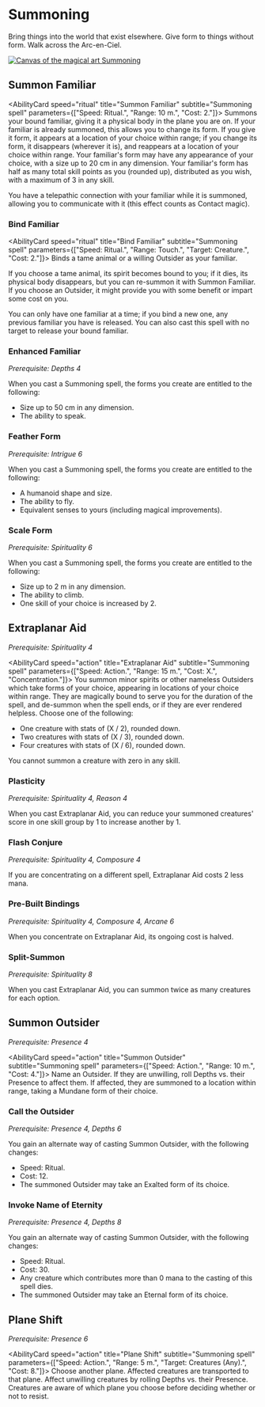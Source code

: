 # Summoning

Bring things into the world that exist elsewhere. Give form to things without form. Walk across the Arc-en-Ciel.

[![Canvas of the magical art Summoning](@site/static/canvas/Arts/Summoning.png)](@site/static/canvas/Arts/Summoning.png)

## Summon Familiar

<AbilityCard
speed="ritual"
title="Summon Familiar"
subtitle="Summoning spell"
parameters={["Speed: Ritual.", "Range: 10 m.", "Cost: 2."]}>
Summons your bound familiar, giving it a physical body in the plane you are on. If your familiar is already summoned, this allows you to change its form. If you give it form, it appears at a location of your choice within range; if you change its form, it disappears (wherever it is), and reappears at a location of your choice within range.
Your familiar's form may have any appearance of your choice, with a size up to 20 cm in any dimension.
Your familiar's form has half as many total skill points as you (rounded up), distributed as you wish, with a maximum of 3 in any skill.

You have a telepathic connection with your familiar while it is summoned, allowing you to communicate with it (this effect counts as Contact magic).
</AbilityCard>

### Bind Familiar

<AbilityCard
speed="ritual"
title="Bind Familiar"
subtitle="Summoning spell"
parameters={["Speed: Ritual.", "Range: Touch.", "Target: Creature.", "Cost: 2."]}>
Binds a tame animal or a willing Outsider as your familiar.

If you choose a tame animal, its spirit becomes bound to you; if it dies, its physical body disappears, but you can re-summon it with Summon Familiar.
If you choose an Outsider, it might provide you with some benefit or impart some cost on you.

You can only have one familiar at a time; if you bind a new one, any previous familiar you have is released. You can also cast this spell with no target to release your bound familiar.
</AbilityCard>

### Enhanced Familiar

_Prerequisite: Depths 4_

<AbilityCard
speed="enhancement"
title="Enhanced Familiar"
subtitle="Spell enhancement">
When you cast a Summoning spell, the forms you create are entitled to the following:

- Size up to 50 cm in any dimension.
- The ability to speak.

</AbilityCard>

### Feather Form

_Prerequisite: Intrigue 6_

<AbilityCard
speed="enhancement"
title="Feather Form"
subtitle="Spell enhancement">
When you cast a Summoning spell, the forms you create are entitled to the following:

- A humanoid shape and size.
- The ability to fly.
- Equivalent senses to yours (including magical improvements).

</AbilityCard>

### Scale Form

_Prerequisite: Spirituality 6_

<AbilityCard
speed="enhancement"
title="Scale Form"
subtitle="Spell enhancement">
When you cast a Summoning spell, the forms you create are entitled to the following:

- Size up to 2 m in any dimension.
- The ability to climb.
- One skill of your choice is increased by 2.

</AbilityCard>

## Extraplanar Aid

_Prerequisite: Spirituality 4_

<AbilityCard
speed="action"
title="Extraplanar Aid"
subtitle="Summoning spell"
parameters={["Speed: Action.", "Range: 15 m.", "Cost: X.", "Concentration."]}>
You summon minor spirits or other nameless Outsiders which take forms of your choice, appearing in locations of your choice within range.
They are magically bound to serve you for the duration of the spell, and de-summon when the spell ends, or if they are ever rendered helpless.
Choose one of the following:

- One creature with stats of (X / 2), rounded down.
- Two creatures with stats of (X / 3), rounded down.
- Four creatures with stats of (X / 6), rounded down.

You cannot summon a creature with zero in any skill.
</AbilityCard>

### Plasticity

_Prerequisite: Spirituality 4, Reason 4_

<AbilityCard
speed="enhancement"
title="Plasticity"
subtitle="Spell enhancement">
When you cast Extraplanar Aid, you can reduce your summoned creatures' score in one skill group by 1 to increase another by 1.
</AbilityCard>

### Flash Conjure

_Prerequisite: Spirituality 4, Composure 4_

<AbilityCard
speed="enhancement"
title="Flash Conjure"
subtitle="Spell enhancement">
If you are concentrating on a different spell, Extraplanar Aid costs 2 less mana.
</AbilityCard>

### Pre-Built Bindings

_Prerequisite: Spirituality 4, Composure 4, Arcane 6_

<AbilityCard
speed="enhancement"
title="Pre-Built Bindings"
subtitle="Spell enhancement">
When you concentrate on Extraplanar Aid, its ongoing cost is halved.
</AbilityCard>

### Split-Summon

_Prerequisite: Spirituality 8_

<AbilityCard
speed="enhancement"
title="Split-Summon"
subtitle="Spell enhancement">
When you cast Extraplanar Aid, you can summon twice as many creatures for each option.
</AbilityCard>

## Summon Outsider

_Prerequisite: Presence 4_

<AbilityCard
speed="action"
title="Summon Outsider"
subtitle="Summoning spell"
parameters={["Speed: Action.", "Range: 10 m.", "Cost: 4."]}>
Name an Outsider. If they are unwilling, roll Depths vs. their Presence to affect them. If affected, they are summoned to a location within range, taking a Mundane form of their choice.
</AbilityCard>

### Call the Outsider

_Prerequisite: Presence 4, Depths 6_

<AbilityCard
speed="alternate"
title="Call the Outsider"
subtitle="Alternate spell">
You gain an alternate way of casting Summon Outsider, with the following changes:

- Speed: Ritual.
- Cost: 12.
- The summoned Outsider may take an Exalted form of its choice.

</AbilityCard>

### Invoke Name of Eternity

_Prerequisite: Presence 4, Depths 8_

<AbilityCard
speed="alternate"
title="Invoke Name of Eternity"
subtitle="Alternate spell">
You gain an alternate way of casting Summon Outsider, with the following changes:

- Speed: Ritual.
- Cost: 30.
- Any creature which contributes more than 0 mana to the casting of this spell dies.
- The summoned Outsider may take an Eternal form of its choice.

</AbilityCard>

## Plane Shift

_Prerequisite: Presence 6_

<AbilityCard
speed="action"
title="Plane Shift"
subtitle="Summoning spell"
parameters={["Speed: Action.", "Range: 5 m.", "Target: Creatures (Any).", "Cost: 8."]}>
Choose another plane. Affected creatures are transported to that plane. Affect unwilling creatures by rolling Depths vs. their Presence. Creatures are aware of which plane you choose before deciding whether or not to resist.
</AbilityCard>
